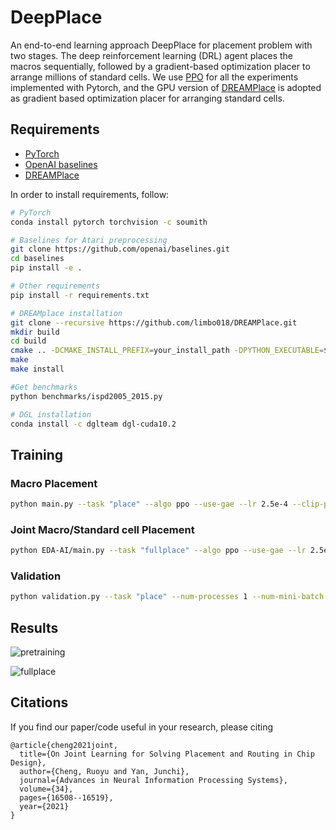 # DeepPlace

An end-to-end learning approach DeepPlace for placement problem with two stages. The deep reinforcement learning (DRL) agent places the macros sequentially, followed by a gradient-based optimization placer to arrange millions of standard cells. We use [PPO](https://github.com/ikostrikov/pytorch-a2c-ppo-acktr-gail) for all the experiments implemented with Pytorch, and the GPU version of
[DREAMPlace](https://github.com/limbo018/DREAMPlace) is adopted as gradient based optimization placer for arranging standard cells.

## Requirements

* [PyTorch](http://pytorch.org/)
* [OpenAI baselines](https://github.com/openai/baselines)
* [DREAMPlace](https://github.com/limbo018/DREAMPlace)

In order to install requirements, follow:

```bash
# PyTorch
conda install pytorch torchvision -c soumith

# Baselines for Atari preprocessing
git clone https://github.com/openai/baselines.git
cd baselines
pip install -e .

# Other requirements
pip install -r requirements.txt

# DREAMplace installation
git clone --recursive https://github.com/limbo018/DREAMPlace.git
mkdir build 
cd build 
cmake .. -DCMAKE_INSTALL_PREFIX=your_install_path -DPYTHON_EXECUTABLE=$(which python)
make 
make install

#Get benchmarks
python benchmarks/ispd2005_2015.py

# DGL installation
conda install -c dglteam dgl-cuda10.2
```

## Training

### Macro Placement

```bash
python main.py --task "place" --algo ppo --use-gae --lr 2.5e-4 --clip-param 0.1 --value-loss-coef 0.5 --num-processes 1 --num-steps 2840 --num-mini-batch 4 --log-interval 1 --use-linear-lr-decay --entropy-coef 0.01
```

### Joint Macro/Standard cell Placement

```bash
python EDA-AI/main.py --task "fullplace" --algo ppo --use-gae --lr 2.5e-4 --clip-param 0.1 --value-loss-coef 0.5 --num-processes 1 --num-steps 2840 --num-mini-batch 4 --log-interval 1 --use-linear-lr-decay --entropy-coef 0.01
```

### Validation

```bash
python validation.py --task "place" --num-processes 1 --num-mini-batch 1 --num-steps 710 --lr 2.5e-4 --clip-param 0.1 --value-loss-coef 0.5 --entropy-coef 0.01
```

## Results


![pretraining](imgs/ab_fig.png)

![fullplace](imgs/fin_fig2.png)

## Citations

If you find our paper/code useful in your research, please citing
```
@article{cheng2021joint,
  title={On Joint Learning for Solving Placement and Routing in Chip Design},
  author={Cheng, Ruoyu and Yan, Junchi},
  journal={Advances in Neural Information Processing Systems},
  volume={34},
  pages={16508--16519},
  year={2021}
}
```
